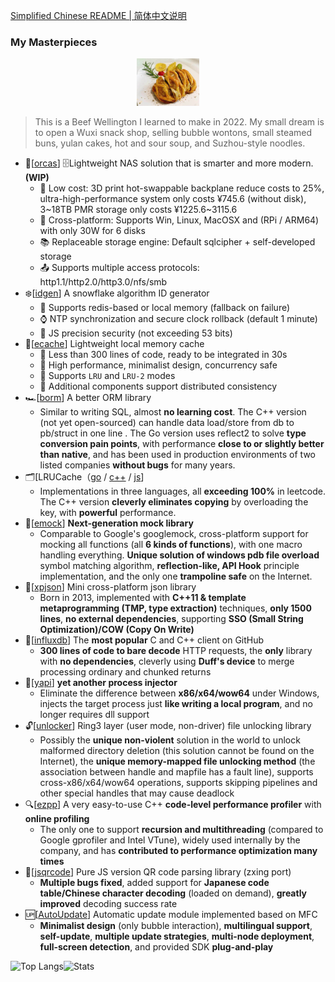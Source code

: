 [Simplified Chinese README | 简体中文说明](README_cn.md)

### My Masterpieces

<p align="center">
  <a href="https://github.com/orca-zhang/orca-zhang/blob/master/BeefWellington.jpeg">
    <img src="./BeefWellington.jpeg" width="20%" />
  </a>
</p>

> This is a Beef Wellington I learned to make in 2022. My small dream is to open a Wuxi snack shop, selling bubble wontons, small steamed buns, yulan cakes, hot and sour soup, and Suzhou-style noodles.

- 🐋\[[orcas](https://github.com/orcastor)\] 🗄️Lightweight NAS solution that is smarter and more modern. **(WIP)**
  - 💸 Low cost: 3D print hot-swappable backplane reduce costs to 25%, ultra-high-performance system only costs ¥745.6 (without disk), 3\~18TB PMR storage only costs ¥1225.6\~3115.6
  - 🚧 Cross-platform: Supports Win, Linux, MacOSX and (RPi / ARM64) with only 30W for 6 disks
  - 📚 Replaceable storage engine: Default sqlcipher + self-developed storage
  - 📤 Supports multiple access protocols: http1.1/http2.0/http3.0/nfs/smb
- ❄️\[[idgen](https://github.com/orca-zhang/idgen)\] A snowflake algorithm ID generator
  - 🚀 Supports redis-based or local memory (fallback on failure)
  - ⌚ NTP synchronization and secure clock rollback (default 1 minute)
  - 🦖 JS precision security (not exceeding 53 bits)
- 🦄\[[ecache](https://github.com/orca-zhang/ecache)\] Lightweight local memory cache
  - 🤏 Less than 300 lines of code, ready to be integrated in 30s
  - 🚀 High performance, minimalist design, concurrency safe
  - 🌈 Supports `LRU` and `LRU-2` modes
  - 🦖 Additional components support distributed consistency
- 🏎️\[[borm](https://github.com/orca-zhang/borm)\] A better ORM library
  - Similar to writing SQL, almost **no learning cost**. The C++ version (not yet open-sourced) can handle data load/store from db to pb/struct in one line . The Go version uses reflect2 to solve **type conversion pain points**, with performance **close to or slightly better than native**, and has been used in production environments of two listed companies **without bugs** for many years.
- 🗂️\[LRUCache（[go](https://github.com/orca-zhang/lrucache) / [c++](https://github.com/ez8-co/linked_hash) / [js](https://github.com/orca-zhang/cache.js)\]
  - Implementations in three languages, all **exceeding 100%** in leetcode. The C++ version **cleverly eliminates copying** by overloading the key, with **powerful** performance.
- 🐞\[[emock](https://github.com/ez8-co/emock)\] **Next-generation mock library**
  - Comparable to Google's googlemock, cross-platform support for mocking all functions (all **6 kinds of functions**), with one macro handling everything. **Unique solution of windows pdb file overload** symbol matching algorithm, **reflection-like, API Hook** principle implementation, and the only one **trampoline safe** on the Internet.
- 🚀\[[xpjson](https://github.com/ez8-co/xpjson)\] Mini cross-platform json library
  - Born in 2013, implemented with **C++11 & template metaprogramming (TMP, type extraction)** techniques, **only 1500 lines**, **no external dependencies**, supporting **SSO (Small String Optimization)/COW (Copy On Write)**
- 💜\[[influxdb](https://github.com/orca-zhang/influxdb-cpp)\] The **most popular** C and C++ client on GitHub
  - **300 lines of code to bare decode** HTTP requests, the **only** library with **no dependencies**, cleverly using **Duff's device** to merge processing ordinary and chunked returns
- 💉\[[yapi](https://github.com/ez8-co/yapi)\] **yet another process injector**
  - Eliminate the difference between **x86/x64/wow64** under Windows, injects the target process just **like writing a local program**, and no longer requires dll support
- 🔓\[[unlocker](https://github.com/ez8-co/unlocker)\] Ring3 layer (user mode, non-driver) file unlocking library
  - Possibly the **unique non-violent** solution in the world to unlock malformed directory deletion (this solution cannot be found on the Internet), the **unique memory-mapped file unlocking method** (the association between handle and mapfile has a fault line), supports cross-x86/x64/wow64 operations, supports skipping pipelines and other special handles that may cause deadlock
- 🔍\[[ezpp](https://github.com/ez8-co/ezpp)\] A very easy-to-use C++ **code-level performance profiler** with **online profiling**
  - The only one to support **recursion and multithreading** (compared to Google gprofiler and Intel VTune), widely used internally by the company, and has **contributed to performance optimization many times**
- 🔲\[[jsqrcode](https://github.com/ez8-co/jsqrcode)\] Pure JS version QR code parsing library (zxing port)
  - **Multiple bugs fixed**, added support for **Japanese code table/Chinese character decoding** (loaded on demand), **greatly improved** decoding success rate
- 🆙\[[AutoUpdate](https://github.com/MFCer/AutoUpdate)\] Automatic update module implemented based on MFC
  - **Minimalist design** (only bubble interaction), **multilingual support**, **self-update**, **multiple update strategies**, **multi-node deployment**, **full-screen detection**, and provided SDK **plug-and-play**

![Top Langs](https://github-readme-stats.vercel.app/api/top-langs/?username=orca-zhang&hide=html&layout=compact)![Stats](https://github-readme-stats.vercel.app/api?username=orca-zhang&count_private=true&line_height=20)
